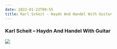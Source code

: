 ```yaml
---
date: 2022-01-22T09:55
title: Karl Scheit – Haydn And Handel With Guitar
---
```

### Karl Scheit – Haydn And Handel With Guitar
[![](https://i.discogs.com/12iJtPqhkL2i9XTCV1hC93uXBcr6VafDPIFlTiCDdqA/rs:fit/g:sm/q:90/h:477/w:477/czM6Ly9kaXNjb2dz/LWltYWdlcy9SLTIw/MjU1NTUtMTQ0NDU0/MjYwMi0yNTg5Lmpw/ZWc.jpeg)][1] 

[1]: https://www.discogs.com/release/2025555
